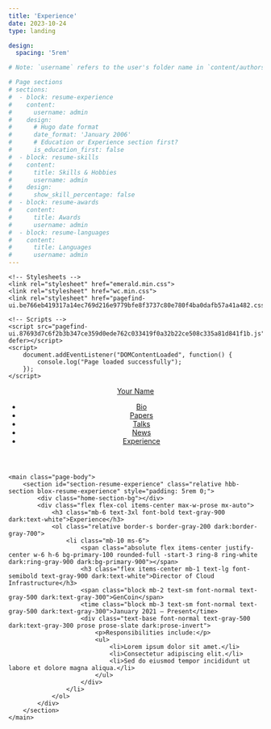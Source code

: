 ```yaml
---
title: 'Experience'
date: 2023-10-24
type: landing

design:
  spacing: '5rem'

# Note: `username` refers to the user's folder name in `content/authors/`

# Page sections
# sections:
#  - block: resume-experience
#    content:
#      username: admin
#    design:
#      # Hugo date format
#      date_format: 'January 2006'
#      # Education or Experience section first?
#      is_education_first: false
#  - block: resume-skills
#    content:
#      title: Skills & Hobbies
#      username: admin
#    design:
#      show_skill_percentage: false
#  - block: resume-awards
#    content:
#      title: Awards
#      username: admin
#  - block: resume-languages
#    content:
#      title: Languages
#      username: admin
---
```


<!DOCTYPE html>
<html lang="en">
<head>
    <meta charset="UTF-8">
    <meta name="viewport" content="width=device-width, initial-scale=1.0">
    <title>Experience | Hugo Academic CV Theme</title>

    <!-- Stylesheets -->
    <link rel="stylesheet" href="emerald.min.css">
    <link rel="stylesheet" href="wc.min.css">
    <link rel="stylesheet" href="pagefind-ui.be766eb419317a14ec769d216e9779bfe8f3737c80e780f4ba0dafb57a41a482.css">

    <!-- Scripts -->
    <script src="pagefind-ui.87693d7c6f2b3b347ce359d0ede762c033419f0a32b22ce508c335a81d841f1b.js" defer></script>
    <script>
        document.addEventListener("DOMContentLoaded", function() {
            console.log("Page loaded successfully");
        });
    </script>
</head>
<body class="dark:bg-hb-dark dark:text-white page-wrapper" id="top">
    <header class="page-header sticky top-0 z-30">
        <nav class="navbar px-3 flex justify-left">
            <div class="order-0 h-100">
                <a class="navbar-brand" href="/" title="Hugo Academic CV Theme">Your Name</a>
            </div>
            <ul class="navbar-nav order-3 hidden lg:flex w-full pb-6 lg:order-1 lg:w-auto lg:space-x-2 lg:pb-0 xl:space-x-8 justify-left">
                <li class="nav-item"><a class="nav-link" href="/">Bio</a></li>
                <li class="nav-item"><a class="nav-link" href="#papers">Papers</a></li>
                <li class="nav-item"><a class="nav-link" href="#talks">Talks</a></li>
                <li class="nav-item"><a class="nav-link" href="#news">News</a></li>
                <li class="nav-item"><a class="nav-link active" href="/experience/">Experience</a></li>
            </ul>
        </nav>
    </header>

    <main class="page-body">
        <section id="section-resume-experience" class="relative hbb-section blox-resume-experience" style="padding: 5rem 0;">
            <div class="home-section-bg"></div>
            <div class="flex flex-col items-center max-w-prose mx-auto">
                <h3 class="mb-6 text-3xl font-bold text-gray-900 dark:text-white">Experience</h3>
                <ol class="relative border-s border-gray-200 dark:border-gray-700">
                    <li class="mb-10 ms-6">
                        <span class="absolute flex items-center justify-center w-6 h-6 bg-primary-100 rounded-full -start-3 ring-8 ring-white dark:ring-gray-900 dark:bg-primary-900"></span>
                        <h3 class="flex items-center mb-1 text-lg font-semibold text-gray-900 dark:text-white">Director of Cloud Infrastructure</h3>
                        <span class="block mb-2 text-sm font-normal text-gray-500 dark:text-gray-300">GenCoin</span>
                        <time class="block mb-3 text-sm font-normal text-gray-500 dark:text-gray-300">January 2021 – Present</time>
                        <div class="text-base font-normal text-gray-500 dark:text-gray-300 prose prose-slate dark:prose-invert">
                            <p>Responsibilities include:</p>
                            <ul>
                                <li>Lorem ipsum dolor sit amet.</li>
                                <li>Consectetur adipiscing elit.</li>
                                <li>Sed do eiusmod tempor incididunt ut labore et dolore magna aliqua.</li>
                            </ul>
                        </div>
                    </li>
                </ol>
            </div>
        </section>
    </main>
</body>
</html>